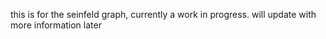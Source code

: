 this is for the seinfeld graph, currently a work in progress. will update with more information later

